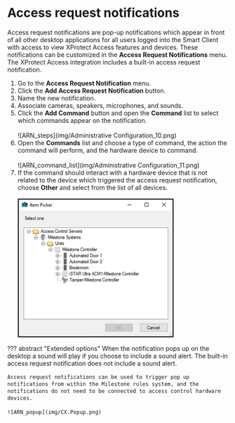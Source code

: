# Access request notifications

Access request notifications are pop-up notifications which appear in front of all other desktop applications for all users logged into the Smart Client with access to view XProtect Access features and devices. These notifications can be customized in the **Access Request Notifications** menu. The XProtect Access integration includes a built-in access request notification.

1. Go to the **Access Request Notification** menu.
2. Click the **Add Access Request Notification** button.
3. Name the new notification.
4. Associate cameras, speakers, microphones, and sounds.
5. Click the **Add Command** button and open the **Command** list to select which commands appear on the notification.</br>
    </br>
    ![ARN_steps](img/Administrative Configuration_10.png)</br>
6. Open the **Commands** list and choose a type of command, the action the command will perform, and the hardware device to command.</br>
    </br>
    ![ARN_command_list](img/Administrative Configuration_11.png)</br>
7. If the command should interact with a hardware device that is not related to the device which triggered the access request notification, choose **Other** and select from the list of all devices.</br>
    </br>
    ![ARN_devices](img/CX.ARNItemPicker.png)</br>

??? abstract "Extended options"
    When the notification pops up on the desktop a sound will play if you choose to include a sound alert. The built-in access request notification does not include a sound alert.

    Access request notifications can be used to trigger pop up notifications from within the Milestone rules system, and the notifications do not need to be connected to access control hardware devices.

    ![ARN_popup](img/CX.Popup.png)